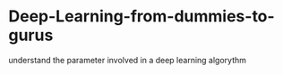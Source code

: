 # Deep-Learning-from-dummies-to-gurus
understand the parameter involved in a deep learning algorythm
